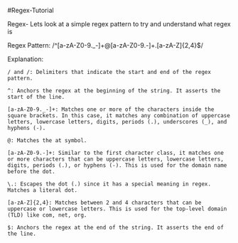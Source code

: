 #Regex-Tutorial

Regex-
Lets look at a simple regex pattern to try and understand what regex is

Regex Pattern: /^[a-zA-Z0-9._-]+@[a-zA-Z0-9.-]+\.[a-zA-Z]{2,4}$/

Explanation:

    / and /: Delimiters that indicate the start and end of the regex pattern.

    ^: Anchors the regex at the beginning of the string. It asserts the start of the line.

    [a-zA-Z0-9._-]+: Matches one or more of the characters inside the square brackets. In this case, it matches any combination of uppercase letters, lowercase letters, digits, periods (.), underscores (_), and hyphens (-).

    @: Matches the at symbol.

    [a-zA-Z0-9.-]+: Similar to the first character class, it matches one or more characters that can be uppercase letters, lowercase letters, digits, periods (.), or hyphens (-). This is used for the domain name before the dot.

    \.: Escapes the dot (.) since it has a special meaning in regex. Matches a literal dot.

    [a-zA-Z]{2,4}: Matches between 2 and 4 characters that can be uppercase or lowercase letters. This is used for the top-level domain (TLD) like com, net, org.

    $: Anchors the regex at the end of the string. It asserts the end of the line.